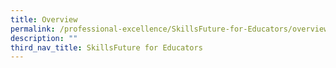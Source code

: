 ```yaml
---
title: Overview
permalink: /professional-excellence/SkillsFuture-for-Educators/overview/
description: ""
third_nav_title: SkillsFuture for Educators
---
```

